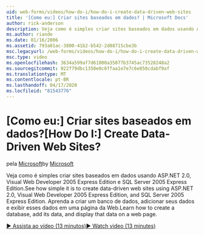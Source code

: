 ```yaml
---
uid: web-forms/videos/how-do-i/how-do-i-create-data-driven-web-sites
title: '[Como eu:] Criar sites baseados em dados? | Microsoft Docs'
author: rick-anderson
description: Veja como é simples criar sites baseados em dados usando ASP.NET 2.0, Visual Web Developer 2005 Express Edition e SQL Server 2005 Express Edition. Aprender...
ms.author: riande
ms.date: 01/16/2006
ms.assetid: 793a01ac-3800-41b2-b542-2d88715cbe3b
msc.legacyurl: /web-forms/videos/how-do-i/how-do-i-create-data-driven-web-sites
msc.type: video
ms.openlocfilehash: 3634a599af7d61000a35077b3745ac73528248a2
ms.sourcegitcommit: 022f79dbc1350e0c6ffaa1e7e7c6e850cdabf9af
ms.translationtype: MT
ms.contentlocale: pt-BR
ms.lasthandoff: 04/17/2020
ms.locfileid: "81543776"
---
```

# <a name="how-do-i-create-data-driven-web-sites"></a><span data-ttu-id="67bc6-105">[Como eu:] Criar sites baseados em dados?</span><span class="sxs-lookup"><span data-stu-id="67bc6-105">[How Do I:] Create Data-Driven Web Sites?</span></span>

<span data-ttu-id="67bc6-106">pela [Microsoft](https://github.com/microsoft)</span><span class="sxs-lookup"><span data-stu-id="67bc6-106">by [Microsoft](https://github.com/microsoft)</span></span>

<span data-ttu-id="67bc6-107">Veja como é simples criar sites baseados em dados usando ASP.NET 2.0, Visual Web Developer 2005 Express Edition e SQL Server 2005 Express Edition.</span><span class="sxs-lookup"><span data-stu-id="67bc6-107">See how simple it is to create data-driven web sites using ASP.NET 2.0, Visual Web Developer 2005 Express Edition, and SQL Server 2005 Express Edition.</span></span> <span data-ttu-id="67bc6-108">Aprenda a criar um banco de dados, adicionar seus dados e exibir esses dados em uma página da Web.</span><span class="sxs-lookup"><span data-stu-id="67bc6-108">Learn how to create a database, add its data, and display that data on a web page.</span></span>

[<span data-ttu-id="67bc6-109">&#9654; Assista ao vídeo (13 minutos)</span><span class="sxs-lookup"><span data-stu-id="67bc6-109">&#9654; Watch video (13 minutes)</span></span>](https://channel9.msdn.com/Blogs/ASP-NET-Site-Videos/how-do-i-create-data-driven-web-sites)
